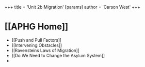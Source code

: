+++
 title = 'Unit 2b Migration'
[params]
	author = 'Carson West'
+++
# [[APHG Home]]

- [[Push and Pull Factors]]
- [[Intervening Obstacles]]
- [[Ravensteins Laws of Migration]]
- [[Do We Need to Change the Asylum System]]
- 
